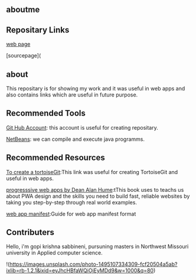 ## aboutme

## Repositary Links
[web page](https://github.com/sabbinenibalagopikrishna/aboutme/edit/master/README.md)

[sourcepage](

## about
This repositary is for showing my work and it was useful in web apps and also contains links which are useful in future purpose.

## Recommended Tools
[Git Hub Account](https://github.com/sabbinenibalagopikrishna): this account is useful for creating repositary.

[NetBeans](https://netbeans.org/downloads/8.0.2/): we can compile and execute java programms.

## Recommended Resources
[To create a tortoiseGit](https://tortoisegit.org/docs/tortoisegit/tgit-dug.html):This link was useful for creating TortoiseGit and useful in web apps.

[progresssive web apps by Dean Alan Hume](https://www.manning.com/books/progressive-web-apps):tThis book uses to teachs us about PWA design and the skills you need to build fast, reliable websites by taking you step-by-step through real world examples.

[web app manifest](https://developer.mozilla.org/en-US/docs/web/Manifest):Guide for web app manifest format

## Contributers

Hello, i'm gopi krishna sabbineni, pursuning masters in Northwest Missouri university in Applied computer science.

!(https://images.unsplash.com/photo-1495107334309-fcf20504a5ab?ixlib=rb-1.2.1&ixid=eyJhcHBfaWQiOjEyMDd9&w=1000&q=80)

